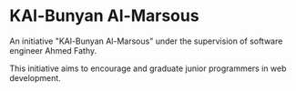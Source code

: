 # KAl-Bunyan Al-Marsous

An initiative  "KAl-Bunyan Al-Marsous" under the supervision of software engineer Ahmed Fathy.

This initiative aims to encourage and graduate junior programmers in web development.